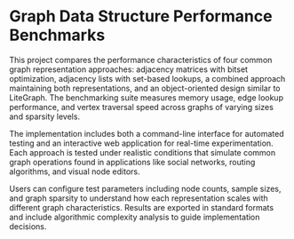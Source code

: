 # Graph Data Structure Performance Benchmarks

This project compares the performance characteristics of four common graph representation approaches: adjacency matrices with bitset optimization, adjacency lists with set-based lookups, a combined approach maintaining both representations, and an object-oriented design similar to LiteGraph. The benchmarking suite measures memory usage, edge lookup performance, and vertex traversal speed across graphs of varying sizes and sparsity levels.

The implementation includes both a command-line interface for automated testing and an interactive web application for real-time experimentation. Each approach is tested under realistic conditions that simulate common graph operations found in applications like social networks, routing algorithms, and visual node editors.

Users can configure test parameters including node counts, sample sizes, and graph sparsity to understand how each representation scales with different graph characteristics. Results are exported in standard formats and include algorithmic complexity analysis to guide implementation decisions.